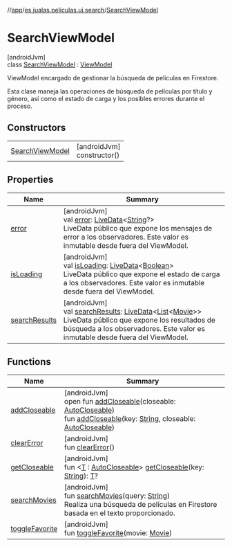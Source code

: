 //[app](../../../index.md)/[es.jualas.peliculas.ui.search](../index.md)/[SearchViewModel](index.md)

# SearchViewModel

[androidJvm]\
class [SearchViewModel](index.md) : [ViewModel](https://developer.android.com/reference/kotlin/androidx/lifecycle/ViewModel.html)

ViewModel encargado de gestionar la búsqueda de películas en Firestore.

Esta clase maneja las operaciones de búsqueda de películas por título y género, así como el estado de carga y los posibles errores durante el proceso.

## Constructors

| | |
|---|---|
| [SearchViewModel](-search-view-model.md) | [androidJvm]<br>constructor() |

## Properties

| Name | Summary |
|---|---|
| [error](error.md) | [androidJvm]<br>val [error](error.md): [LiveData](https://developer.android.com/reference/kotlin/androidx/lifecycle/LiveData.html)&lt;[String](https://kotlinlang.org/api/latest/jvm/stdlib/kotlin-stdlib/kotlin/-string/index.html)?&gt;<br>LiveData público que expone los mensajes de error a los observadores. Este valor es inmutable desde fuera del ViewModel. |
| [isLoading](is-loading.md) | [androidJvm]<br>val [isLoading](is-loading.md): [LiveData](https://developer.android.com/reference/kotlin/androidx/lifecycle/LiveData.html)&lt;[Boolean](https://kotlinlang.org/api/latest/jvm/stdlib/kotlin-stdlib/kotlin/-boolean/index.html)&gt;<br>LiveData público que expone el estado de carga a los observadores. Este valor es inmutable desde fuera del ViewModel. |
| [searchResults](search-results.md) | [androidJvm]<br>val [searchResults](search-results.md): [LiveData](https://developer.android.com/reference/kotlin/androidx/lifecycle/LiveData.html)&lt;[List](https://kotlinlang.org/api/latest/jvm/stdlib/kotlin-stdlib/kotlin.collections/-list/index.html)&lt;[Movie](../../es.jualas.peliculas.data.model/-movie/index.md)&gt;&gt;<br>LiveData público que expone los resultados de búsqueda a los observadores. Este valor es inmutable desde fuera del ViewModel. |

## Functions

| Name | Summary |
|---|---|
| [addCloseable](index.md#383812252%2FFunctions%2F-912451524) | [androidJvm]<br>open fun [addCloseable](index.md#383812252%2FFunctions%2F-912451524)(closeable: [AutoCloseable](https://developer.android.com/reference/kotlin/java/lang/AutoCloseable.html))<br>fun [addCloseable](index.md#1722490497%2FFunctions%2F-912451524)(key: [String](https://kotlinlang.org/api/latest/jvm/stdlib/kotlin-stdlib/kotlin/-string/index.html), closeable: [AutoCloseable](https://developer.android.com/reference/kotlin/java/lang/AutoCloseable.html)) |
| [clearError](clear-error.md) | [androidJvm]<br>fun [clearError](clear-error.md)() |
| [getCloseable](index.md#1102255800%2FFunctions%2F-912451524) | [androidJvm]<br>fun &lt;[T](index.md#1102255800%2FFunctions%2F-912451524) : [AutoCloseable](https://developer.android.com/reference/kotlin/java/lang/AutoCloseable.html)&gt; [getCloseable](index.md#1102255800%2FFunctions%2F-912451524)(key: [String](https://kotlinlang.org/api/latest/jvm/stdlib/kotlin-stdlib/kotlin/-string/index.html)): [T](index.md#1102255800%2FFunctions%2F-912451524)? |
| [searchMovies](search-movies.md) | [androidJvm]<br>fun [searchMovies](search-movies.md)(query: [String](https://kotlinlang.org/api/latest/jvm/stdlib/kotlin-stdlib/kotlin/-string/index.html))<br>Realiza una búsqueda de películas en Firestore basada en el texto proporcionado. |
| [toggleFavorite](toggle-favorite.md) | [androidJvm]<br>fun [toggleFavorite](toggle-favorite.md)(movie: [Movie](../../es.jualas.peliculas.data.model/-movie/index.md)) |
